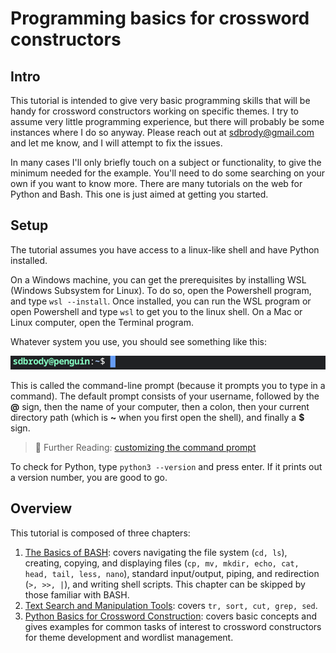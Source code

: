 # Programming basics for crossword constructors
## Intro
This tutorial is intended to give very basic programming skills that will be handy for crossword constructors working on specific themes.
I try to assume very little programming experience, but there will probably be some instances where I do so anyway. Please reach out at sdbrody@gmail.com and
let me know, and I will attempt to fix the issues.

In many cases I'll only briefly touch on a subject or functionality, to give the minimum needed for the example. You'll need to do some searching on your own if you want to know more. There are many tutorials on the web for Python and Bash. This one is just aimed at getting you started.

## Setup
The tutorial assumes you have access to a linux-like shell and have Python installed. 

On a Windows machine, you can get the prerequisites by installing WSL (Windows Subsystem for Linux). To do so, open the Powershell program, and type `wsl --install`. Once installed, you can run the WSL program or open Powershell and type `wsl` to get you to the linux shell. On a Mac or Linux computer, open the Terminal program.  

Whatever system you use, you should see something like this:

![Shell prompt](imgs/shell_prompt.png)

This is called the command-line prompt (because it prompts you to type in a command). The default prompt consists of your username, followed by the **@** sign, then the name of your computer, then a colon, then your current directory path (which is **~** when you first open the shell), and finally a **$** sign.  

> 📖 Further Reading: [customizing the command prompt](https://ioflood.com/blog/bash-prompt/)

To check for Python, type `python3 --version` and press enter. If it prints out a version number, you are good to go.

## Overview
This tutorial is composed of three chapters:
1. [The Basics of BASH](shell_basics.md): covers navigating the file system (`cd, ls`), creating, copying, and displaying files (`cp, mv, mkdir, echo, cat, head, tail, less, nano`), standard input/output, piping, and redirection (`>, >>, |`), and writing shell scripts. This chapter can be skipped by those familiar with BASH.
2. [Text Search and Manipulation Tools](shell_text_manip.md): covers `tr, sort, cut, grep, sed`.
3. [Python Basics for Crossword Construction](python_basics.md): covers basic concepts and gives examples for common tasks of interest to crossword constructors for theme development and wordlist management.
